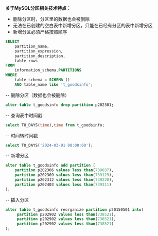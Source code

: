  **关于MySQL分区相关技术特点：**
- 删除分区时，分区里的数据也会被删除
- 无法在已创建的空白表中新增分区，只能在已经有分区的表中新增分区
- 新增分区必须严格按照顺序

```sql
SELECT
	partition_name,
	partition_expression,
	partition_description,
	table_rows 
FROM
	information_schema.PARTITIONS 
WHERE
	table_schema = SCHEMA () 
	AND table_name like 't_goodsinfo';
```

-- 删除分区（数据也会被删除）
```sql
alter table t_goodsinfo drop partition p202301;
```

-- 查询表中时间戳
```sql
select TO_DAYS(time),time from t_goodsinfo;
```

-- 时间转时间戳
```sql
select TO_DAYS('2024-03-01 00:00:00');
```

-- 新增分区
```sql
alter table t_goodsinfo add partition (
	partition p202306 values less than(739037),
	partition p202309 values less than(739129),
	partition p202312 values less than(739220),
	partition p202403 values less than(739311)
);
```

-- 插入分区
```sql
alter table t_goodsinfo reorganize partition p20150501 into(
	 partition p202902 values less than(738521),
	 partition p202902 values less than(738521),
	 partition p202902 values less than(738521)
);
```

